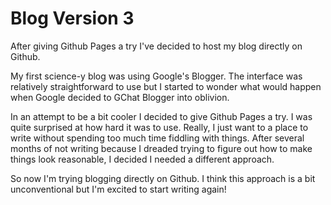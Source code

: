 # Blog Version 3 #

After giving Github Pages a try I've decided to host my blog directly on Github.

My first science-y blog was using Google's Blogger. The interface was relatively straightforward to use but I started to wonder what would happen when Google decided to GChat Blogger into oblivion. 

In an attempt to be a bit cooler I decided to give Github Pages a try. I was quite surprised at how hard it was to use. Really, I just want to a place to write without spending too much time fiddling with things. After several months of not writing because I dreaded trying to figure out how to make things look reasonable, I decided I needed a different approach.

So now I'm trying blogging directly on Github. I think this approach is a bit unconventional but I'm excited to start writing again!